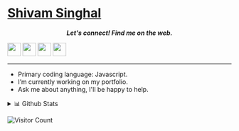 # [Shivam Singhal](https://championshuttler.in/)

<p align="center">
  <b><i>Let's connect! Find me on the web.</i></b>

[<img height="30" src="https://img.shields.io/badge/twitter-%231DA1F2.svg?&style=for-the-badge&logo=twitter&logoColor=white" />][twitter]
[<img height="30" src="https://img.shields.io/badge/Hashnode-%230077B5.svg?&style=for-the-badge&logo=Hashnode&logoColor=white" />][Hashnode]
[<img height="30" src="https://img.shields.io/badge/linkedin-blue.svg?&style=for-the-badge&logo=linkedin&logoColor=white" />][LinkedIn]
[<img height="30" src="https://img.shields.io/badge/-Medium-000000.svg?&style=for-the-badge&logo=Medium&logoColor=white" />][Medium]
<br />
<hr />


* Primary coding language: Javascript.
* I’m currently working on my portfolio.
* Ask me about anything, I'll be happy to help.

 <details>
<summary>📊 Github Stats</summary>

https://visitor-badge.laobi.icu/badge?page_id=championshuttler
</details>


 ![Visitor Count](https://profile-counter.glitch.me/{championshuttler}/count.svg)
 
[twitter]: https://twitter.com/idkhtml
[Hashnode]: https://championshuttler.in
[linkedin]: https://www.linkedin.com/in/championshuttler/
[Medium]: https://medium.com/@shivams2799
